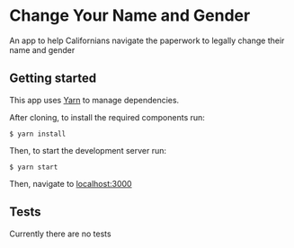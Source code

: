 # Change Your Name and Gender
An app to help Californians navigate the paperwork to legally change their name and gender
## Getting started
This app uses [Yarn](https://yarnpkg.com/en/) to manage dependencies.

After cloning, to install the required components run:
```
$ yarn install
```

Then, to start the development server run:
```
$ yarn start
```

Then, navigate to [localhost:3000](http://localhost:3000)

## Tests
Currently there are no tests
